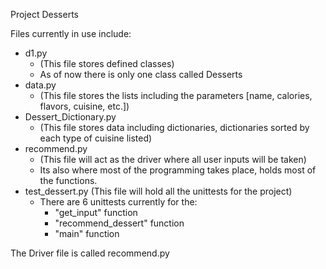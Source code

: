 Project Desserts 

Files currently in use include:
  - d1.py
    - (This file stores defined classes) 
    - As of now there is only one class called Desserts
  - data.py
    - (This file stores the lists including the parameters [name, calories, flavors, cuisine, etc.])
  - Dessert_Dictionary.py
    - (This file stores data including dictionaries, dictionaries sorted by each type of cuisine listed)
  - recommend.py
    - (This file will act as the driver where all user inputs will be taken)
    - Its also where most of the programming takes place, holds most of the functions.
  - test_dessert.py
    (This file will hold all the unittests for the project) 
    - There are 6 unittests currently for the: 
      - "get_input" function
      - "recommend_dessert" function
      - "main" function
    

The Driver file is called recommend.py
